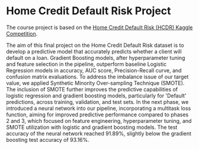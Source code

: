 # Home Credit Default Risk Project

The course project is based on the [Home Credit Default Risk (HCDR) Kaggle Competition](https://github.com/woooojng/courses/tree/main/Applied%20Maching%20Learning/Final_Project).


The aim of this final project on the Home Credit Default Risk dataset is to develop a predictive
model that accurately predicts whether a client will default on a loan. Gradient Boosting models, after hyperparameter tuning and feature selection in the pipeline, outperform baseline Logistic Regression models in accuracy, AUC score, Precision-Recall curve, and confusion matrix evaluations. To address the imbalance issue of our target value, we applied Synthetic Minority Over-sampling Technique (SMOTE). The inclusion of SMOTE further improves the predictive capabilities of logistic regression and gradient boosting models, particularly for 'Default' predictions, across training, validation, and test sets. In the next phase, we introduced a neural network into our pipeline, incorporating a multitask loss function, aiming for improved predictive performance compared to phases 2 and 3, which focused on feature engineering, hyperparameter tuning, and SMOTE utilization with logistic and gradient boosting models. The test accuracy of the neural network reached 91.89$\%$, slightly below the gradient boosting test accuracy of 93.16$\%$.
